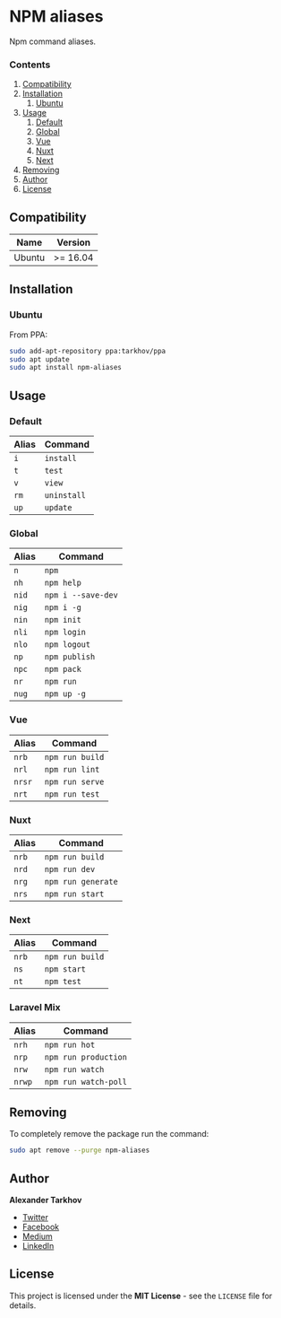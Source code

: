 # NPM aliases

Npm command aliases.

### Contents

1. [Compatibility](#compatibility)
2. [Installation](#installation)
   1. [Ubuntu](#ubuntu)
3. [Usage](#usage)
   1. [Default](#default)
   2. [Global](#global)
   3. [Vue](#vue)
   4. [Nuxt](#nuxt)
   5. [Next](#next)
4. [Removing](#removing)
5. [Author](#author)
6. [License](#license)

## Compatibility

Name | Version
------- | -------
Ubuntu | >= 16.04

## Installation

### Ubuntu

From PPA:

```bash
sudo add-apt-repository ppa:tarkhov/ppa
sudo apt update
sudo apt install npm-aliases
```

## Usage

### Default

Alias | Command
------- | -------
`i` | `install`
`t` | `test`
`v` | `view`
`rm` | `uninstall`
`up` | `update`

### Global

Alias | Command
------- | -------
`n` | `npm`
`nh` | `npm help`
`nid` | `npm i --save-dev`
`nig` | `npm i -g`
`nin` | `npm init`
`nli` | `npm login`
`nlo` | `npm logout`
`np` | `npm publish`
`npc` | `npm pack`
`nr` | `npm run`
`nug` | `npm up -g`

### Vue
Alias | Command
------- | -------
`nrb` | `npm run build`
`nrl` | `npm run lint`
`nrsr` | `npm run serve`
`nrt` | `npm run test`

### Nuxt
Alias | Command
------- | -------
`nrb` | `npm run build`
`nrd` | `npm run dev`
`nrg` | `npm run generate`
`nrs` | `npm run start`

### Next
Alias | Command
------- | -------
`nrb` | `npm run build`
`ns` | `npm start`
`nt` | `npm test`

### Laravel Mix
Alias | Command
------- | -------
`nrh` | `npm run hot`
`nrp` | `npm run production`
`nrw` | `npm run watch`
`nrwp` | `npm run watch-poll`


## Removing

To completely remove the package run the command:

```bash
sudo apt remove --purge npm-aliases
```

## Author

**Alexander Tarkhov**

* [Twitter](https://twitter.com/alextarkhov)
* [Facebook](https://www.facebook.com/alex.tarkhov)
* [Medium](https://medium.com/@tarkhov)
* [LinkedIn](https://www.linkedin.com/in/tarkhov/)

## License

This project is licensed under the **MIT License** - see the `LICENSE` file for details.
